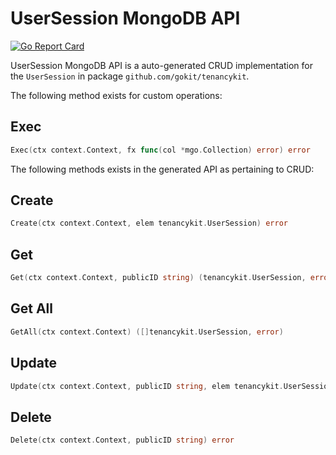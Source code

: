 UserSession MongoDB API
===================================
[![Go Report Card](https://goreportcard.com/badge/github.com/gokit/tenancykit/db/usersessionmgo)](https://goreportcard.com/report/github.com/gokit/tenancykit/db/usersessionmgo)

UserSession MongoDB API is a auto-generated CRUD implementation for the `UserSession` in package `github.com/gokit/tenancykit`.

The following method exists for custom operations:

## Exec

```go
Exec(ctx context.Context, fx func(col *mgo.Collection) error) error
```

The following methods exists in the generated API as pertaining to CRUD:

## Create

```go
Create(ctx context.Context, elem tenancykit.UserSession) error
```

## Get

```go
Get(ctx context.Context, publicID string) (tenancykit.UserSession, error)
```

## Get All

```go
GetAll(ctx context.Context) ([]tenancykit.UserSession, error)
```

## Update

```go
Update(ctx context.Context, publicID string, elem tenancykit.UserSession) error
```

## Delete

```go
Delete(ctx context.Context, publicID string) error
```